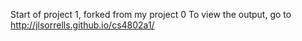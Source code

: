 Start of project 1, forked from my project 0
To view the output, go to http://jlsorrells.github.io/cs4802a1/

